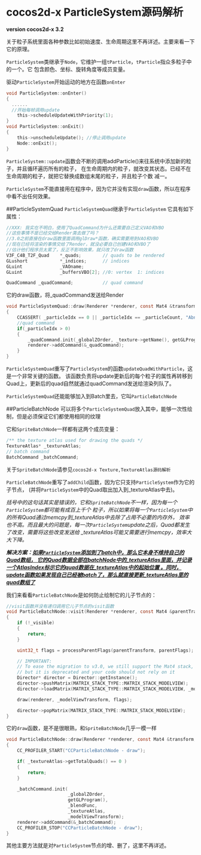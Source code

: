 # cocos2d-x ParticleSystem源码解析

**version cocos2d-x 3.2**
<!-- create time: 2014-08-19 19:02  -->

关于粒子系统里面各种参数比如初始速度、生命周期这里不再详述。主要来看一下它的原理。

`ParticleSystem`类继承于`Node`，它维护一组`tParticle`，`tParticle`指众多粒子中的一个。它
包含颜色、坐标、旋转角度等成员变量。

驱动`ParticleSystem`开始运动的地方在函数`onEnter`
```c
void ParticleSystem::onEnter()
{
  ......
  //开始每帧调用update
    this->scheduleUpdateWithPriority(1);
}
void ParticleSystem::onExit()
{
    this->unscheduleUpdate(); //停止调用update
    Node::onExit();
}
```
`ParticleSystem::update`函数会不断的调用addParticle()来往系统中添加新的粒子，并且循环遍历所有的粒子，
在生命周期内的粒子，就改变其状态。已经不在生命周期的粒子，就把它替换成数组末尾的粒子，并且粒子个数
减一。

`ParticleSystem`不能直接用在程序中，因为它并没有实现`draw`函数，所以在程序中看不出任何效果。

##ParticleSystemQuad
`ParticleSystemQuad`继承于`ParticleSystem`
它具有如下属性：
```c
//XXX: 我实在不明白，使用了QuadCommand为什么还需要自己定义VAO和VBO
//这些事情不是已经交给Render类去做了吗？
//3.0之前直接在draw函数里面调用glDraw*函数，确实需要用到VAO和VBO
//现在已经将渲染的事情交给了Render，就没必要自己创建VAO和VBO了
//估计他们程序员太累了，反正不影响效果，就只改了draw函数
V3F_C4B_T2F_Quad    *_quads;        // quads to be rendered
GLushort            *_indices;      // indices
GLuint              _VAOname;
GLuint              _buffersVBO[2]; //0: vertex  1: indices

QuadCommand _quadCommand;           // quad command
```
它的draw函数，将_quadCommand发送给Render
```c
void ParticleSystemQuad::draw(Renderer *renderer, const Mat4 &transform, uint32_t flags)
{
    CCASSERT( _particleIdx == 0 || _particleIdx == _particleCount, "Abnormal error in particle quad");
    //quad command
    if(_particleIdx > 0)
    {
        _quadCommand.init(_globalZOrder, _texture->getName(), getGLProgramState(), _blendFunc, _quads, _particleIdx, transform);
        renderer->addCommand(&_quadCommand);
    }
}
```
`ParticleSystemQuad`重写了`ParticleSystem`的函数`updateQuadWithParticle`，这是一个非常关键的函数。
该函数负责将update更新后的每个粒子的属性再转移到Quad上，更新后的quad自然就通过quadCommand发送给渲染列队了。

`ParticleSystemQuad`还能能够加入到Batch里去，它叫`ParticleBatchNode`

##ParticleBatchNode
可以将多个`ParticleSystemQuad`放入其中，能够一次性绘制，但是必须保证它们都使用相同的纹理

它和`SpriteBatchNode`一样都有这两个成员变量：
```c
/** the texture atlas used for drawing the quads */
TextureAtlas* _textureAtlas;
// batch command
BatchCommand _batchCommand;
```
关于`SpriteBatchNode`请参见`cocos2d-x Texture,TextureAtlas源码解析`

`ParticleBatchNode`重写了`addChild`函数，因为它只支持`ParticleSystem`作为它的子节点，
(并将`ParticleSystem`中的Quad取出加入到_textureAtlas中去)。

*括号中的这句话其实是错误的，它和`SpriteBatchNode`不一样，因为每一个`ParticleSystem`都可能有成百上千个
粒子，所以如果将每一个`ParticleSystem`中的所有Quad通过memcpy到_textureAtlas中去除了占用不必要的内存外，
效率也不高。而且最大的问题是，每一次`ParticleSystem`update之后，Quad都发生了改变，需要将这些改变发送给
_textureAtlas可能又需要进行memcpy，效率大大下降。*

***解决方案：<u>如果`ParticleSystem`添加到了batch中，那么它本身不维持自己的Quad数组，
它的Quad数据全部在batchNode中的_textureAtlas里面，并记录一个AtlasIndex标示它的quad数据在_textureAtlas中的起始位置
。同时，update函数如果发现自己已经被batch了，那么就直接更新_textureAtlas里的quad数组了</u>***

我们来看看`ParticleBatchNode`是如何防止绘制它的儿子节点的：
```c
//visit函数并没有递归调用它儿子节点的visit函数
void ParticleBatchNode::visit(Renderer *renderer, const Mat4 &parentTransform, uint32_t parentFlags)
{
    if (!_visible)
    {
        return;
    }

    uint32_t flags = processParentFlags(parentTransform, parentFlags);

    // IMPORTANT:
    // To ease the migration to v3.0, we still support the Mat4 stack,
    // but it is deprecated and your code should not rely on it
    Director* director = Director::getInstance();
    director->pushMatrix(MATRIX_STACK_TYPE::MATRIX_STACK_MODELVIEW);
    director->loadMatrix(MATRIX_STACK_TYPE::MATRIX_STACK_MODELVIEW, _modelViewTransform);

    draw(renderer, _modelViewTransform, flags);

    director->popMatrix(MATRIX_STACK_TYPE::MATRIX_STACK_MODELVIEW);
}
```
它的`draw`函数，是不是很眼熟，和`SpriteBatchNode`几乎一模一样
```c
void ParticleBatchNode::draw(Renderer *renderer, const Mat4 &transform, uint32_t flags)
{
    CC_PROFILER_START("CCParticleBatchNode - draw");

    if( _textureAtlas->getTotalQuads() == 0 )
    {
        return;
    }

    _batchCommand.init(
                       _globalZOrder,
                       getGLProgram(),
                       _blendFunc,
                       _textureAtlas,
                       _modelViewTransform);
    renderer->addCommand(&_batchCommand);
    CC_PROFILER_STOP("CCParticleBatchNode - draw");
}
```
其他主要方法就是对`ParticleSystem`节点的增、删了，这里不再详述。
